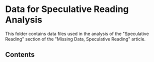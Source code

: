 # Data for Speculative Reading Analysis

This folder contains data files used in the analysis of the "Speculative Reading" section of the "Missing Data, Speculative Reading" article. 

## Contents